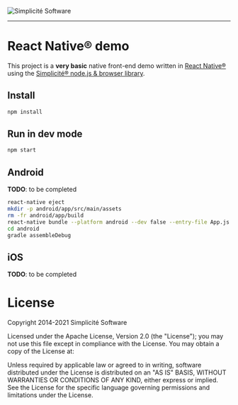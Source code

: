![Simplicit&eacute; Software](https://www.simplicite.io/resources/logos/logo250-grey.png)
* * *

React Native&reg; demo
======================

This project is a **very basic** native front-end demo written in [React Native&reg;](https://facebook.github.io/react-native/)
using the [Simplicit&eacute;&reg; node.js &amp; browser library](ihttps://github.com/simplicitesoftware/nodejs-api).

Install
-------

```bash
npm install
```

Run in dev mode
---------------

```bash
npm start
```

Android
-------

**TODO**: to be completed

```bash
react-native eject
mkdir -p android/app/src/main/assets
rm -fr android/app/build
react-native bundle --platform android --dev false --entry-file App.js --bundle-output android/app/src/main/assets/index.android.bundle --assets-dest android/app/src/main/res
cd android
gradle assembleDebug
```

iOS
---

**TODO**: to be completed

License
=======

Copyright 2014-2021 Simplicit&eacute; Software

Licensed under the Apache License, Version 2.0 (the "License");
you may not use this file except in compliance with the License.
You may obtain a copy of the License at:

[](http://www.apache.org/licenses/LICENSE-2.0)

Unless required by applicable law or agreed to in writing, software
distributed under the License is distributed on an "AS IS" BASIS,
WITHOUT WARRANTIES OR CONDITIONS OF ANY KIND, either express or implied.
See the License for the specific language governing permissions and
limitations under the License.
